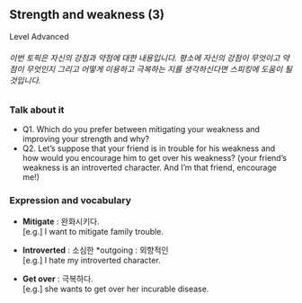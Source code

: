 ## Strength and weakness (3)
Level Advanced
###### 이번 토픽은 자신의 강점과 약점에 대한 내용입니다. 평소에 자신의 강점이 무엇이고 약점이 무엇인지 그리고 어떻게 이용하고 극복하는 지를 생각하신다면 스피킹에 도움이 될 것입니다.

### Talk about it
- Q1. Which do you prefer between mitigating your weakness and improving your strength and why?
- Q2. Let’s suppose that your friend is in trouble for his weakness and how would you encourage him to get over his weakness? (your friend’s weakness is an introverted character. And I’m that friend, encourage me!)
### Expression and vocabulary
- **Mitigate** : 완화시키다.  
[e.g.] I want to mitigate family trouble.

- **Introverted** : 소심한    *outgoing : 외향적인  
[e.g.] I hate my introverted character.

- **Get over** : 극복하다.  
[e.g.] she wants to get over her incurable disease.


